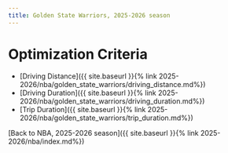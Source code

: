 ```yaml
---
title: Golden State Warriors, 2025-2026 season
---
```


# Optimization Criteria
- [Driving Distance]({{ site.baseurl }}{% link 2025-2026/nba/golden_state_warriors/driving_distance.md%})
- [Driving Duration]({{ site.baseurl }}{% link 2025-2026/nba/golden_state_warriors/driving_duration.md%})
- [Trip Duration]({{ site.baseurl }}{% link 2025-2026/nba/golden_state_warriors/trip_duration.md%})

[Back to NBA, 2025-2026 season]({{ site.baseurl }}{% link 2025-2026/nba/index.md%})
